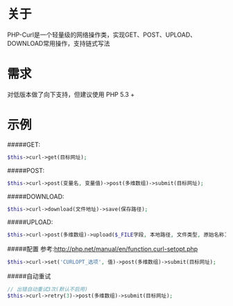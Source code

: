 # 关于
PHP-Curl是一个轻量级的网络操作类，实现GET、POST、UPLOAD、DOWNLOAD常用操作，支持链式写法

# 需求
对低版本做了向下支持，但建议使用 PHP 5.3 +

# 示例

#####GET:
```php
$this->curl->get(目标网址);
```


#####POST:
```php
$this->curl->post(变量名, 变量值)->post(多维数组)->submit(目标网址);
```


#####DOWNLOAD:
```php
$this->curl->download(文件地址)->save(保存路径);
```


#####UPLOAD:
```php
$this->curl->post(多维数组)->upload($_FILE字段, 本地路径, 文件类型, 原始名称)->submit(目标网址);
```


#####配置
参考:http://php.net/manual/en/function.curl-setopt.php
```php
$this->curl->set('CURLOPT_选项', 值)->post(多维数组)->submit(目标网址);
```

#####自动重试
```php
// 出错自动重试3次(默认不启用)
$this->curl->retry(3)->post(多维数组)->submit(目标网址);
```
